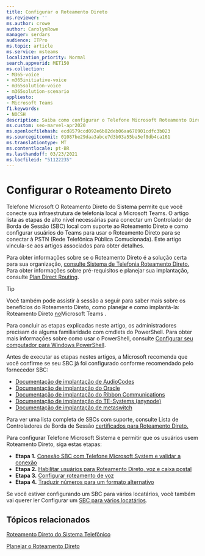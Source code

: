 ```yaml
---
title: Configurar o Roteamento Direto
ms.reviewer: ''
ms.author: crowe
author: CarolynRowe
manager: serdars
audience: ITPro
ms.topic: article
ms.service: msteams
localization_priority: Normal
search.appverid: MET150
ms.collection:
- M365-voice
- m365initiative-voice
- m365solution-voice
- m365solution-scenario
appliesto:
- Microsoft Teams
f1.keywords:
- NOCSH
description: Saiba como configurar o Telefone Microsoft Roteamento Direto do Sistema para conectar sua infraestrutura de telefonia local a Microsoft Teams.
ms.custom: seo-marvel-apr2020
ms.openlocfilehash: ecd8579ccd092e6b82deb06aa670901cdfc3b023
ms.sourcegitcommit: 01087be29daa3abce7d3b03a55ba5ef8db4ca161
ms.translationtype: MT
ms.contentlocale: pt-BR
ms.lasthandoff: 03/23/2021
ms.locfileid: "51122235"
---
```

# <a name="configure-direct-routing"></a>Configurar o Roteamento Direto

Telefone Microsoft O Roteamento Direto do Sistema permite que você conecte sua infraestrutura de telefonia local a Microsoft Teams. O artigo lista as etapas de alto nível necessárias para conectar um Controlador de Borda de Sessão (SBC) local com suporte ao Roteamento Direto e como configurar usuários do Teams para usar o Roteamento Direto para se conectar à PSTN (Rede Telefônica Pública Comucionada). Este artigo vincula-se aos artigos associados para obter detalhes.  

Para obter informações sobre se o Roteamento Direto é a solução certa para sua organização, [consulte Sistema de Telefonia Roteamento Direto.](direct-routing-landing-page.md) Para obter informações sobre pré-requisitos e planejar sua implantação, consulte [Plan Direct Routing](direct-routing-plan.md).

> [!Tip]
> Você também pode assistir à sessão a seguir para saber mais sobre os benefícios do Roteamento Direto, como planejar e como implantá-la: Roteamento Direto [no](https://aka.ms/teams-direct-routing)Microsoft Teams .

Para concluir as etapas explicadas neste artigo, os administradores precisam de alguma familiaridade com cmdlets do PowerShell. Para obter mais informações sobre como usar o PowerShell, consulte [Configurar seu computador para Windows PowerShell](/SkypeForBusiness/set-up-your-computer-for-windows-powershell/set-up-your-computer-for-windows-powershell). 

Antes de executar as etapas nestes artigos, a Microsoft recomenda que você confirme se seu SBC já foi configurado conforme recomendado pelo fornecedor SBC: 

- [Documentação de implantação de AudioCodes](https://www.audiocodes.com/solutions-products/products/products-for-microsoft-365/direct-routing-for-microsoft-teams)
- [Documentação de implantação do Oracle](https://www.oracle.com/industries/communications/enterprise-session-border-controller/microsoft.html)
- [Documentação de implantação do Ribbon Communications](https://ribboncommunications.com/solutions/enterprise-solutions/microsoft-solutions/direct-routing-microsoft-teams-calling)
- [Documentação de implantação do TE-Systems (anynode)](https://www.anynode.de/anynode-and-microsoft-teams/)
- [Documentação de implantação de metaswitch](https://www.metaswitch.com/products/core-network/perimeta-sbc)

Para ver uma lista completa de SBCs com suporte, consulte Lista de Controladores de Borda de Sessão [certificados para Roteamento Direto.](direct-routing-border-controllers.md)

Para configurar Telefone Microsoft Sistema e permitir que os usuários usem Roteamento Direto, siga estas etapas: 

- **Etapa 1.** [Conexão SBC com Telefone Microsoft System e validar a conexão](direct-routing-connect-the-sbc.md)
- **Etapa 2.** [Habilitar usuários para Roteamento Direto, voz e caixa postal](direct-routing-enable-users.md)
- **Etapa 3.** [Configurar roteamento de voz](direct-routing-voice-routing.md)
- **Etapa 4.** [Traduzir números para um formato alternativo](direct-routing-translate-numbers.md) 

Se você estiver configurando um SBC para vários locatários, você também vai querer ler Configurar um [SBC para vários locatários](direct-routing-sbc-multiple-tenants.md).


## <a name="related-topics"></a>Tópicos relacionados

[Roteamento Direto do Sistema Telefônico](direct-routing-landing-page.md)

[Planejar o Roteamento Direto](direct-routing-plan.md)